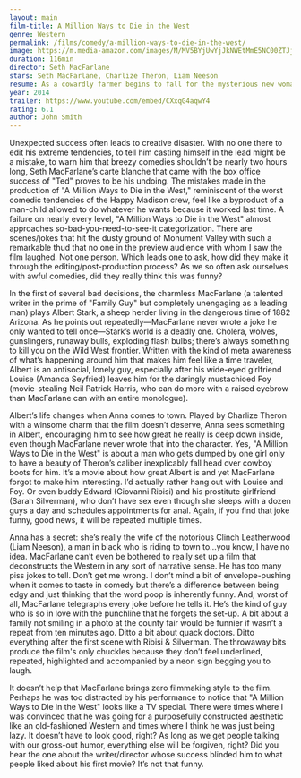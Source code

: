 ```yaml
---
layout: main
film-title: A Million Ways to Die in the West
genre: Western
permalink: /films/comedy/a-million-ways-to-die-in-the-west/
image: https://m.media-amazon.com/images/M/MV5BYjUwYjJkNWEtMmE5NC00ZTJjLTk2MTEtNTM5MDcxZjYzZmJkXkEyXkFqcGdeQXVyODE5NzE3OTE@._V1_UX182_CR0,0,182,268_AL_.jpg
duration: 116min
director: Seth MacFarlane
stars: Seth MacFarlane, Charlize Theron, Liam Neeson 
resume: As a cowardly farmer begins to fall for the mysterious new woman in town, he must put his newly found courage to the test when her husband, a notorious gun-slinger, announces his arrival.
year: 2014
trailer: https://www.youtube.com/embed/CXxqG4aqwY4
rating: 6.1
author: John Smith
---
```


Unexpected success often leads to creative disaster. With no one there to edit his extreme tendencies, to tell him casting himself in the lead might be a mistake, to warn him that breezy comedies shouldn’t be nearly two hours long, Seth MacFarlane’s carte blanche that came with the box office success of "Ted" proves to be his undoing. The mistakes made in the production of "A Million Ways to Die in the West," reminiscent of the worst comedic tendencies of the Happy Madison crew, feel like a byproduct of a man-child allowed to do whatever he wants because it worked last time. A failure on nearly every level, "A Million Ways to Die in the West" almost approaches so-bad-you-need-to-see-it categorization. There are scenes/jokes that hit the dusty ground of Monument Valley with such a remarkable thud that no one in the preview audience with whom I saw the film laughed. Not one person. Which leads one to ask, how did they make it through the editing/post-production process? As we so often ask ourselves with awful comedies, did they really think this was funny?

In the first of several bad decisions, the charmless MacFarlane (a talented writer in the prime of "Family Guy" but completely unengaging as a leading man) plays Albert Stark, a sheep herder living in the dangerous time of 1882 Arizona. As he points out repeatedly—MacFarlane never wrote a joke he only wanted to tell once—Stark’s world is a deadly one. Cholera, wolves, gunslingers, runaway bulls, exploding flash bulbs; there’s always something to kill you on the Wild West frontier. Written with the kind of meta awareness of what’s happening around him that makes him feel like a time traveler, Albert is an antisocial, lonely guy, especially after his wide-eyed girlfriend Louise (Amanda Seyfried) leaves him for the daringly mustachioed Foy (movie-stealing Neil Patrick Harris, who can do more with a raised eyebrow than MacFarlane can with an entire monologue).

Albert’s life changes when Anna comes to town. Played by Charlize Theron with a winsome charm that the film doesn’t deserve, Anna sees something in Albert, encouraging him to see how great he really is deep down inside, even though MacFarlane never wrote that into the character. Yes, "A Million Ways to Die in the West" is about a man who gets dumped by one girl only to have a beauty of Theron’s caliber inexplicably fall head over cowboy boots for him. It’s a movie about how great Albert is and yet MacFarlane forgot to make him interesting. I’d actually rather hang out with Louise and Foy. Or even buddy Edward (Giovanni Ribisi) and his prostitute girlfriend (Sarah Silverman), who don’t have sex even though she sleeps with a dozen guys a day and schedules appointments for anal. Again, if you find that joke funny, good news, it will be repeated multiple times.

Anna has a secret: she’s really the wife of the notorious Clinch Leatherwood (Liam Neeson), a man in black who is riding to town to…you know, I have no idea. MacFarlane can’t even be bothered to really set up a film that deconstructs the Western in any sort of narrative sense. He has too many piss jokes to tell. Don’t get me wrong. I don’t mind a bit of envelope-pushing when it comes to taste in comedy but there’s a difference between being edgy and just thinking that the word poop is inherently funny. And, worst of all, MacFarlane telegraphs every joke before he tells it. He’s the kind of guy who is so in love with the punchline that he forgets the set-up. A bit about a family not smiling in a photo at the county fair would be funnier if wasn’t a repeat from ten minutes ago. Ditto a bit about quack doctors. Ditto everything after the first scene with Ribisi & Silverman. The throwaway bits produce the film's only chuckles because they don’t feel underlined, repeated, highlighted and accompanied by a neon sign begging you to laugh.

It doesn’t help that MacFarlane brings zero filmmaking style to the film. Perhaps he was too distracted by his performance to notice that "A Million Ways to Die in the West" looks like a TV special. There were times where I was convinced that he was going for a purposefully constructed aesthetic like an old-fashioned Western and times where I think he was just being lazy. It doesn’t have to look good, right? As long as we get people talking with our gross-out humor, everything else will be forgiven, right? Did you hear the one about the writer/director whose success blinded him to what people liked about his first movie? It’s not that funny.